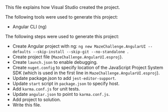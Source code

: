 This file explains how Visual Studio created the project.

The following tools were used to generate this project:
- Angular CLI (ng)

The following steps were used to generate this project:
- Create Angular project with ng: `ng new MazeChallenge.AngularUI --defaults --skip-install --skip-git --no-standalone `.
- Create project file (`MazeChallenge.AngularUI.esproj`).
- Create `launch.json` to enable debugging.
- Create `nuget.config` to specify location of the JavaScript Project System SDK (which is used in the first line in `MazeChallenge.AngularUI.esproj`).
- Update package.json to add `jest-editor-support`.
- Update `start` script in `package.json` to specify host.
- Add `karma.conf.js` for unit tests.
- Update `angular.json` to point to `karma.conf.js`.
- Add project to solution.
- Write this file.

